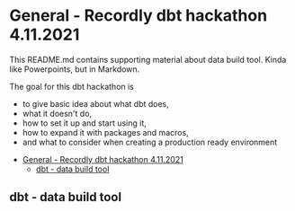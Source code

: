 # General - Recordly dbt hackathon 4.11.2021

This README.md contains supporting material about data build tool. Kinda like Powerpoints, but in Markdown.

The goal for this dbt hackathon is 
* to give basic idea about what dbt does, 
* what it doesn't do, 
* how to set it up and start  using it, 
* how to expand it with packages and macros, 
* and what to consider when creating a production ready environment

- [General - Recordly dbt hackathon 4.11.2021](#general---recordly-dbt-hackathon-4112021)
  - [dbt - data build tool](#dbt---data-build-tool)

## dbt - data build tool

